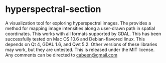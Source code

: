 hyperspectral-section
=====================

A visualization tool for exploring hyperspectral images.  The provides a method
for mapping image intensities along a user-drawn path in spatial coordinates.
This works with all formats supported by GDAL.  This has been successfully
tested on Mac OS 10.6 and Debian-flavored linux.  This depends on Qt 4, GDAL
1.6, and Qwt 5.2.  Other versions of these libraries may work, but they are
untested.  This is released under the MIT license.  Any comments can be
directed to cabeen@gmail.com
